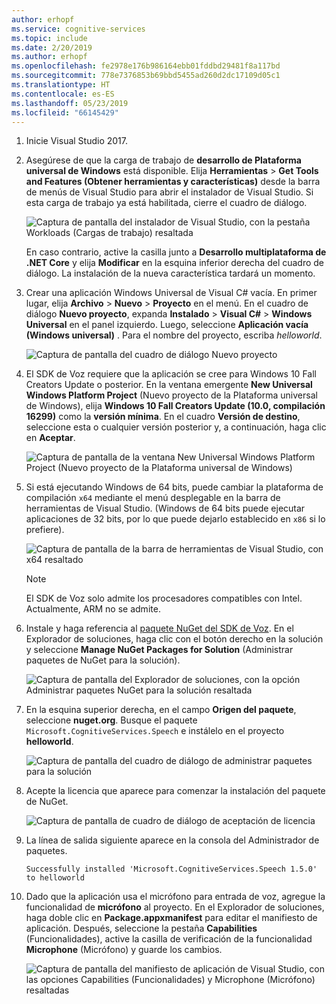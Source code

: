 ```yaml
---
author: erhopf
ms.service: cognitive-services
ms.topic: include
ms.date: 2/20/2019
ms.author: erhopf
ms.openlocfilehash: fe2978e176b986164ebb01fddbd29481f8a117bd
ms.sourcegitcommit: 778e7376853b69bbd5455ad260d2dc17109d05c1
ms.translationtype: HT
ms.contentlocale: es-ES
ms.lasthandoff: 05/23/2019
ms.locfileid: "66145429"
---
```

1. Inicie Visual Studio 2017.

1. Asegúrese de que la carga de trabajo de **desarrollo de Plataforma universal de Windows** está disponible. Elija **Herramientas** > **Get Tools and Features (Obtener herramientas y características)** desde la barra de menús de Visual Studio para abrir el instalador de Visual Studio. Si esta carga de trabajo ya está habilitada, cierre el cuadro de diálogo.

    ![Captura de pantalla del instalador de Visual Studio, con la pestaña Workloads (Cargas de trabajo) resaltada](../articles/cognitive-services/Speech-Service/media/sdk/vs-enable-uwp-workload.png)

    En caso contrario, active la casilla junto a **Desarrollo multiplataforma de .NET Core** y elija **Modificar** en la esquina inferior derecha del cuadro de diálogo. La instalación de la nueva característica tardará un momento.

1. Crear una aplicación Windows Universal de Visual C# vacía. En primer lugar, elija **Archivo** > **Nuevo** > **Proyecto** en el menú. En el cuadro de diálogo **Nuevo proyecto**, expanda **Instalado** > **Visual C#**  > **Windows Universal** en el panel izquierdo. Luego, seleccione **Aplicación vacía (Windows universal)** . Para el nombre del proyecto, escriba *helloworld*.

    ![Captura de pantalla del cuadro de diálogo Nuevo proyecto](../articles/cognitive-services/Speech-Service/media/sdk/qs-csharp-uwp-01-new-blank-app.png)

1. El SDK de Voz requiere que la aplicación se cree para Windows 10 Fall Creators Update o posterior. En la ventana emergente **New Universal Windows Platform Project** (Nuevo proyecto de la Plataforma universal de Windows), elija **Windows 10 Fall Creators Update (10.0, compilación 16299)** como la **versión mínima**. En el cuadro **Versión de destino**, seleccione esta o cualquier versión posterior y, a continuación, haga clic en **Aceptar**.

    ![Captura de pantalla de la ventana New Universal Windows Platform Project (Nuevo proyecto de la Plataforma universal de Windows)](../articles/cognitive-services/Speech-Service/media/sdk/qs-csharp-uwp-02-new-uwp-project.png)

1. Si está ejecutando Windows de 64 bits, puede cambiar la plataforma de compilación `x64` mediante el menú desplegable en la barra de herramientas de Visual Studio. (Windows de 64 bits puede ejecutar aplicaciones de 32 bits, por lo que puede dejarlo establecido en `x86` si lo prefiere).

   ![Captura de pantalla de la barra de herramientas de Visual Studio, con x64 resaltado](../articles/cognitive-services/Speech-Service/media/sdk/qs-csharp-uwp-03-switch-to-x64.png)

   > [!NOTE]
   > El SDK de Voz solo admite los procesadores compatibles con Intel. Actualmente, ARM no se admite.

1. Instale y haga referencia al [paquete NuGet del SDK de Voz](https://aka.ms/csspeech/nuget). En el Explorador de soluciones, haga clic con el botón derecho en la solución y seleccione **Manage NuGet Packages for Solution** (Administrar paquetes de NuGet para la solución).

    ![Captura de pantalla del Explorador de soluciones, con la opción Administrar paquetes NuGet para la solución resaltada](../articles/cognitive-services/Speech-Service/media/sdk/qs-csharp-uwp-04-manage-nuget-packages.png)

1. En la esquina superior derecha, en el campo **Origen del paquete**, seleccione **nuget.org**. Busque el paquete `Microsoft.CognitiveServices.Speech` e instálelo en el proyecto **helloworld**.

    ![Captura de pantalla del cuadro de diálogo de administrar paquetes para la solución](../articles/cognitive-services/Speech-Service/media/sdk/qs-csharp-uwp-05-nuget-install-1.0.0.png "Instalación de paquete de NuGet")

1. Acepte la licencia que aparece para comenzar la instalación del paquete de NuGet.

    ![Captura de pantalla de cuadro de diálogo de aceptación de licencia](../articles/cognitive-services/Speech-Service/media/sdk/qs-csharp-uwp-06-nuget-license.png "Acepte la licencia")

1. La línea de salida siguiente aparece en la consola del Administrador de paquetes.

   ```text
   Successfully installed 'Microsoft.CognitiveServices.Speech 1.5.0' to helloworld
   ```

1. Dado que la aplicación usa el micrófono para entrada de voz, agregue la funcionalidad de **micrófono** al proyecto. En el Explorador de soluciones, haga doble clic en **Package.appxmanifest** para editar el manifiesto de aplicación. Después, seleccione la pestaña **Capabilities** (Funcionalidades), active la casilla de verificación de la funcionalidad **Microphone** (Micrófono) y guarde los cambios.

   ![Captura de pantalla del manifiesto de aplicación de Visual Studio, con las opciones Capabilities (Funcionalidades) y Microphone (Micrófono) resaltadas](../articles/cognitive-services/Speech-Service/media/sdk/qs-csharp-uwp-07-capabilities.png)
